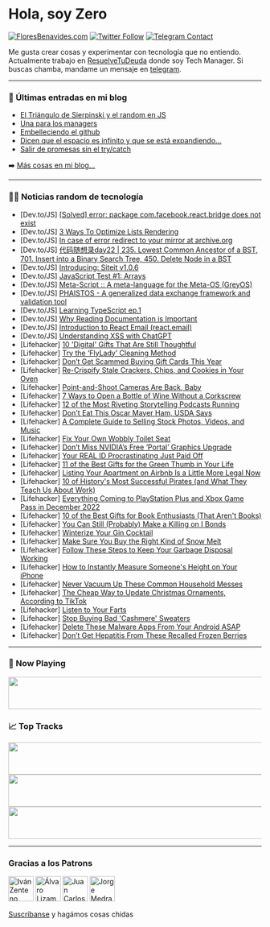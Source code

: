 # Hola, soy Zero

[![FloresBenavides.com](https://img.shields.io/website?down_message=oops&label=MiBlog&style=for-the-badge&up_message=online&url=https%3A%2F%2Ffloresbenavides.com)](https://floresbenavides.com) [![Twitter Follow](https://img.shields.io/twitter/follow/ZeroDragon?color=%231DA1F2&label=Follow&logo=twitter&logoColor=ffffff&style=for-the-badge)](https://twitter.com/zerodragon) [![Telegram Contact](https://img.shields.io/badge/escr%C3%ADbeme-ZeroDragon-%2326A5E4?style=for-the-badge&logo=telegram)](https://t.me/zerodragon)

Me gusta crear cosas y experimentar con tecnología que no entiendo.
Actualmente trabajo en [ResuelveTuDeuda](http://github.com/resuelve) donde soy Tech Manager.
Si buscas chamba, mandame un mensaje en [telegram](https://t.me/zerodragon).

---

### 📕 Últimas entradas en mi blog
<!-- BLOG-POST-LIST:START -->
- [El Triángulo de Sierpinski y el random en JS](https://floresbenavides.com/el-triangulo-de-sierpinski-y-el-random-en-js/)
- [Una para los managers](https://floresbenavides.com/una-para-los-managers/)
- [Embelleciendo el github](https://floresbenavides.com/embelleciendo-el-github/)
- [Dicen que el espacio es infinito y que se está expandiendo…](https://floresbenavides.com/dicen-que-el-espacio-es-infinito-y-que-se-esta-expandiendo/)
- [Salir de promesas sin el try/catch](https://floresbenavides.com/salir-de-promesas-sin-el-try-catch/)
<!-- BLOG-POST-LIST:END -->

➡️ [Más cosas en mi blog...](https://floresbenavides.com)

---

### 👨‍💻 Noticias random de tecnología
<!-- TECH-POSTS:START -->
- [Dev.to/JS] [[Solved] error: package com.facebook.react.bridge does not exist](https://dev.to/perfectans/solved-error-package-comfacebookreactbridge-does-not-exist-2b6m)
- [Dev.to/JS] [3 Ways To Optimize Lists Rendering](https://dev.to/serhii_kucherenko/3-ways-to-optimize-lists-rendering-59gh)
- [Dev.to/JS] [In case of error redirect to your mirror at archive.org](https://dev.to/digfish/in-case-of-error-redirect-to-your-mirror-at-archiveorg-44h7)
- [Dev.to/JS] [代码随想录day22 | 235. Lowest Common Ancestor of a BST, 701. Insert into a Binary Search Tree, 450. Delete Node in a BST](https://dev.to/986913/dai-ma-sui-xiang-lu-day22-235-lowest-common-ancestor-of-a-bst-701-insert-into-a-binary-search-tree-22fo)
- [Dev.to/JS] [Introducing: Siteit v1.0.6](https://dev.to/tdaw/introducing-siteit-v106-51p2)
- [Dev.to/JS] [JavaScript Test #1: Arrays](https://dev.to/nathannosudo/javascript-test-1-arrays-1h03)
- [Dev.to/JS] [Meta-Script :: A meta-language for the Meta-OS &lpar;GreyOS&rpar;](https://dev.to/g0d/meta-script-a-meta-language-for-the-meta-os-greyos-44ni)
- [Dev.to/JS] [PHAISTOS - A generalized data exchange framework and validation tool](https://dev.to/g0d/phaistos-a-generalized-data-exchange-framework-and-validation-tool-3pin)
- [Dev.to/JS] [Learning TypeScript ep.1](https://dev.to/tmontobbio/learning-typescript-ep1-l42)
- [Dev.to/JS] [Why Reading Documentation is Important](https://dev.to/gatesvert81/why-reading-documentation-is-important-9k3)
- [Dev.to/JS] [Introduction to React Email &lpar;react.email&rpar;](https://dev.to/elliot_brenyasarfo_18749/introduction-to-react-email-reactemail-530h)
- [Dev.to/JS] [Understanding XSS with ChatGPT](https://dev.to/bscript/understanding-xss-with-chatgpt-2l5d)
- [Lifehacker] [10 &#39;Digital&#39; Gifts That Are Still Thoughtful](https://lifehacker.com/10-digital-gifts-that-are-still-thoughtful-1849860900)
- [Lifehacker] [Try the ‘FlyLady’ Cleaning Method](https://lifehacker.com/try-the-flylady-cleaning-method-1849861050)
- [Lifehacker] [Don’t Get Scammed Buying Gift Cards This Year](https://lifehacker.com/don-t-get-scammed-buying-gift-cards-this-year-1849860691)
- [Lifehacker] [Re-Crispify Stale Crackers, Chips, and Cookies in Your Oven](https://lifehacker.com/re-crispify-stale-crackers-chips-and-cookies-in-your-1849860577)
- [Lifehacker] [Point-and-Shoot Cameras Are Back, Baby](https://lifehacker.com/point-and-shoot-cameras-are-back-baby-1849859515)
- [Lifehacker] [7 Ways to Open a Bottle of Wine Without a Corkscrew](https://lifehacker.com/7-ways-to-open-a-bottle-of-wine-without-a-corkscrew-1849859701)
- [Lifehacker] [12 of the Most Riveting Storytelling Podcasts Running](https://lifehacker.com/12-of-the-most-riveting-storytelling-podcasts-running-1849856104)
- [Lifehacker] [Don&#39;t Eat This Oscar Mayer Ham, USDA Says](https://lifehacker.com/dont-eat-this-oscar-mayer-ham-usda-says-1849859469)
- [Lifehacker] [A Complete Guide to Selling Stock Photos, Videos, and Music](https://lifehacker.com/a-complete-guide-to-selling-stock-photos-videos-and-m-1849859140)
- [Lifehacker] [Fix Your Own Wobbly Toilet Seat](https://lifehacker.com/fix-your-own-wobbly-toilet-seat-1849857567)
- [Lifehacker] [Don’t Miss NVIDIA’s Free ‘Portal’ Graphics Upgrade](https://lifehacker.com/don-t-miss-nvidia-s-free-portal-graphics-upgrade-1849858421)
- [Lifehacker] [Your REAL ID Procrastinating Just Paid Off](https://lifehacker.com/your-real-id-procrastinating-just-paid-off-1849858524)
- [Lifehacker] [11 of the Best Gifts for the Green Thumb in Your Life](https://lifehacker.com/11-of-the-best-gifts-for-the-green-thumb-in-your-life-1849857506)
- [Lifehacker] [Listing Your Apartment on Airbnb Is a Little More Legal Now](https://lifehacker.com/listing-your-apartment-on-airbnb-is-a-little-more-legal-1849853450)
- [Lifehacker] [10 of History&#39;s Most Successful Pirates &lpar;and What They Teach Us About Work&rpar;](https://lifehacker.com/10-of-the-most-successful-pirates-and-what-they-teach-1849857211)
- [Lifehacker] [Everything Coming to PlayStation Plus and Xbox Game Pass in December 2022](https://lifehacker.com/everything-coming-to-playstation-plus-and-xbox-game-pas-1849856381)
- [Lifehacker] [10 of the Best Gifts for Book Enthusiasts &lpar;That Aren&#39;t Books&rpar;](https://lifehacker.com/10-of-the-best-gifts-for-book-enthusiasts-that-arent-b-1849854507)
- [Lifehacker] [You Can Still &lpar;Probably&rpar; Make a Killing on I Bonds](https://lifehacker.com/you-can-still-probably-make-a-killing-on-i-bonds-1849855295)
- [Lifehacker] [Winterize Your Gin Cocktail](https://lifehacker.com/winterize-your-gin-cocktail-1849855357)
- [Lifehacker] [Make Sure You Buy the Right Kind of Snow Melt](https://lifehacker.com/make-sure-you-buy-the-right-kind-of-snow-melt-1849854066)
- [Lifehacker] [Follow These Steps to Keep Your Garbage Disposal Working](https://lifehacker.com/follow-these-steps-to-keep-your-garbage-disposal-workin-1849853488)
- [Lifehacker] [How to Instantly Measure Someone&#39;s Height on Your iPhone](https://lifehacker.com/how-to-instantly-measure-someones-height-on-your-iphone-1849854921)
- [Lifehacker] [Never Vacuum Up These Common Household Messes](https://lifehacker.com/never-vacuum-up-these-common-household-messes-1849853932)
- [Lifehacker] [The Cheap Way to Update Christmas Ornaments, According to TikTok](https://lifehacker.com/the-cheap-way-to-update-christmas-ornaments-according-1849854018)
- [Lifehacker] [Listen to Your Farts](https://lifehacker.com/listen-to-your-farts-1849853421)
- [Lifehacker] [Stop Buying Bad &#39;Cashmere&#39; Sweaters](https://lifehacker.com/stop-buying-bad-cashmere-sweaters-1849854041)
- [Lifehacker] [Delete These Malware Apps From Your Android ASAP](https://lifehacker.com/delete-these-malware-apps-from-your-android-asap-1849854104)
- [Lifehacker] [Don’t Get Hepatitis From These Recalled Frozen Berries](https://lifehacker.com/don-t-get-hepatitis-from-these-recalled-frozen-berries-1849853884)<!-- TECH-POSTS:END -->

---

### 🎵 Now Playing
<a href="https://spotify-now-playing-dun.vercel.app/now-playing?open"><img src="https://spotify-now-playing-dun.vercel.app/now-playing" width="540" height="64"></a>

### 📈 Top Tracks
<a href="https://spotify-now-playing-dun.vercel.app/top-tracks?i=1&open"><img src="https://spotify-now-playing-dun.vercel.app/top-tracks?i=1" width="540" height="64"></a>
<a href="https://spotify-now-playing-dun.vercel.app/top-tracks?i=2&open"><img src="https://spotify-now-playing-dun.vercel.app/top-tracks?i=2" width="540" height="64"></a>
<a href="https://spotify-now-playing-dun.vercel.app/top-tracks?i=3&open"><img src="https://spotify-now-playing-dun.vercel.app/top-tracks?i=3" width="540" height="64"></a>

---

### Gracias a los Patrons
[<img src="https://avatars.githubusercontent.com/u/243380?v=4" alt="Iván Zenteno" width="50px">](https://github.com/k001) [<img src="https://avatars.githubusercontent.com/u/19955639?v=4" alt="Álvaro Lizama" width="50px">](https://github.com/alvarolizama) [<img src="https://avatars.githubusercontent.com/u/2718753?v=4" alt="Juan Carlos Ruiz" width="50px">](https://github.com/JuanCrg90) [<img src="https://avatars.githubusercontent.com/u/37025?v=4" alt="Jorge Medrano" width="50px">](https://github.com/h1pp1e) 

[Suscríbanse](https://www.patreon.com/zerodragon) y hagámos cosas chidas
